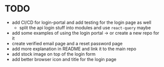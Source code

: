 # TODO

- add CI/CD for login-portal and add testing for the login page as well
  - split the api login stuff into modules and use `react-query` maybe
- add some examples of using the login portal -> or create a new repo for it
- create verified email page and a reset password page
- add more explanation in README and link it to the main repo
- add stock image on top of the login form
- add better browser icon and title for the login page
